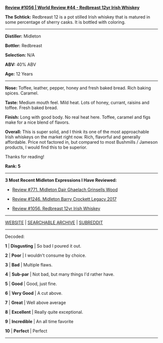 
[**Review #1056 | World Review #44 - Redbreast 12yr Irish Whiskey**]( https://t8ke.review/review-1056-redbreast-12yr-irish-pot-still-whiskey/)

**The Schtick:** Redbreast 12 is a pot stilled Irish whiskey that is matured in some percentage of sherry casks. It is bottled with coloring. 

-----

**Distiller:** Midleton

**Bottler:** Redbreast

**Selection:** N/A

**ABV:**  40% ABV

**Age:** 12 Years 

-----

**Nose:**  Toffee, leather, pepper, honey and fresh baked bread. Rich baking spices. Caramel.  

**Taste:** Medium mouth feel. Mild heat. Lots of honey, currant, raisins and toffee. Fresh baked bread. 

**Finish:** Long with good body. No real heat here. Toffee, caramel and figs make for a nice blend of flavors. 

**Overall:** This is super solid, and I think its one of the most approachable Irish whiskeys on the market right now. Rich, flavorful and generally affordable. Price not factored in, but compared to most Bushmills / Jameson products, I would find this to be superior. 

Thanks for reading!

**Rank: 5**

----- 

**3 Most Recent Midleton Expressions I Have Reviewed:** 

- [Review #771. Midleton Dair Ghaelach Grinsells Wood]( https://t8ke.review/review-771-midleton-dair-ghaelach-grinsells-wood/) 

- [Review #1246. Midleton Barry Crockett Legacy 2017]( https://t8ke.review/review-1246-midleton-barry-crockett-legacy-2017) 

- [Review #1056. Redbreast 12yr Irish Whiskey]( https://t8ke.review/review-1056-redbreast-12yr-irish-pot-still-whiskey/) 

-----

[WEBSITE](https://t8ke.review) | [SEARCHABLE ARCHIVE](https://t8ke.review/review-archive/) | [SUBREDDIT](https://reddit.com/r/t8kereviews)

-----

Decoded:

**1** | **Disgusting** | So bad I poured it out.

**2** | **Poor** | I wouldn't consume by choice.

**3** | **Bad** | Multiple flaws.

**4** | **Sub-par** | Not bad, but many things I'd rather have.

**5** | **Good** | Good, just fine.

**6** | **Very Good** | A cut above.

**7** | **Great** | Well above average

**8** | **Excellent** | Really quite exceptional.

**9** | **Incredible** | An all time favorite

**10** | **Perfect** | Perfect

----

